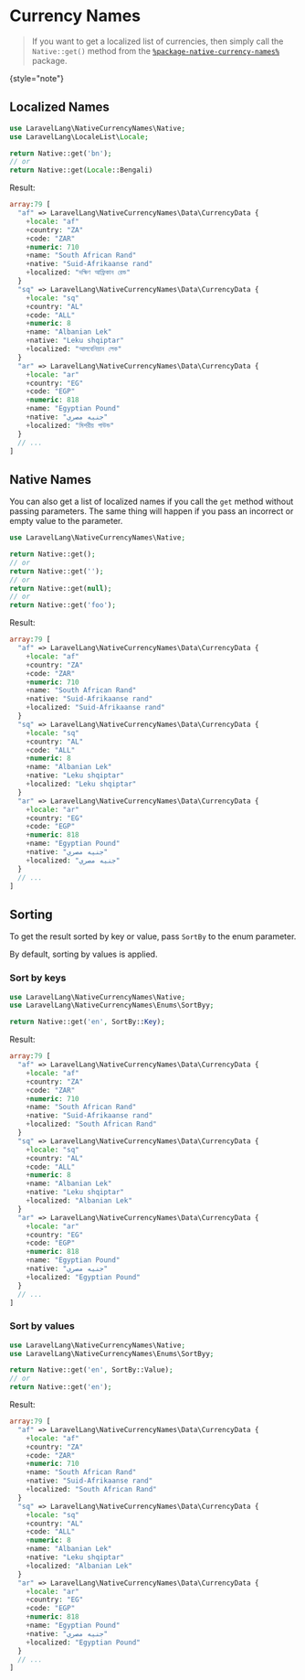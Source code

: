 # Currency Names

> If you want to get a localized list of currencies, then simply call the `Native::get()` method from
> the [`%package-native-currency-names%`](packages-native-currency-names.md) package.
>
{style="note"}

## Localized Names

```php
use LaravelLang\NativeCurrencyNames\Native;
use LaravelLang\LocaleList\Locale;

return Native::get('bn');
// or
return Native::get(Locale::Bengali)
```

Result:

```php
array:79 [
  "af" => LaravelLang\NativeCurrencyNames\Data\CurrencyData {
    +locale: "af"
    +country: "ZA"
    +code: "ZAR"
    +numeric: 710
    +name: "South African Rand"
    +native: "Suid-Afrikaanse rand"
    +localized: "দক্ষিণ আফ্রিকান রেন্ড"
  }
  "sq" => LaravelLang\NativeCurrencyNames\Data\CurrencyData {
    +locale: "sq"
    +country: "AL"
    +code: "ALL"
    +numeric: 8
    +name: "Albanian Lek"
    +native: "Leku shqiptar"
    +localized: "আলবেনিয়ান লেক"
  }
  "ar" => LaravelLang\NativeCurrencyNames\Data\CurrencyData {
    +locale: "ar"
    +country: "EG"
    +code: "EGP"
    +numeric: 818
    +name: "Egyptian Pound"
    +native: "جنيه مصري"
    +localized: "মিশরীয় পাউন্ড"
  }
  // ...
]
```

## Native Names

You can also get a list of localized names if you call the `get` method without passing parameters.
The same thing will happen if you pass an incorrect or empty value to the parameter.

```php
use LaravelLang\NativeCurrencyNames\Native;

return Native::get();
// or
return Native::get('');
// or
return Native::get(null);
// or
return Native::get('foo');
```

Result:

```php
array:79 [
  "af" => LaravelLang\NativeCurrencyNames\Data\CurrencyData {
    +locale: "af"
    +country: "ZA"
    +code: "ZAR"
    +numeric: 710
    +name: "South African Rand"
    +native: "Suid-Afrikaanse rand"
    +localized: "Suid-Afrikaanse rand"
  }
  "sq" => LaravelLang\NativeCurrencyNames\Data\CurrencyData {
    +locale: "sq"
    +country: "AL"
    +code: "ALL"
    +numeric: 8
    +name: "Albanian Lek"
    +native: "Leku shqiptar"
    +localized: "Leku shqiptar"
  }
  "ar" => LaravelLang\NativeCurrencyNames\Data\CurrencyData {
    +locale: "ar"
    +country: "EG"
    +code: "EGP"
    +numeric: 818
    +name: "Egyptian Pound"
    +native: "جنيه مصري"
    +localized: "جنيه مصري"
  }
  // ...
]
```

## Sorting

To get the result sorted by key or value, pass `SortBy` to the enum parameter.

By default, sorting by values is applied.

### Sort by keys

```php
use LaravelLang\NativeCurrencyNames\Native;
use LaravelLang\NativeCurrencyNames\Enums\SortByy;

return Native::get('en', SortBy::Key);
```

Result:

```php
array:79 [
  "af" => LaravelLang\NativeCurrencyNames\Data\CurrencyData {
    +locale: "af"
    +country: "ZA"
    +code: "ZAR"
    +numeric: 710
    +name: "South African Rand"
    +native: "Suid-Afrikaanse rand"
    +localized: "South African Rand"
  }
  "sq" => LaravelLang\NativeCurrencyNames\Data\CurrencyData {
    +locale: "sq"
    +country: "AL"
    +code: "ALL"
    +numeric: 8
    +name: "Albanian Lek"
    +native: "Leku shqiptar"
    +localized: "Albanian Lek"
  }
  "ar" => LaravelLang\NativeCurrencyNames\Data\CurrencyData {
    +locale: "ar"
    +country: "EG"
    +code: "EGP"
    +numeric: 818
    +name: "Egyptian Pound"
    +native: "جنيه مصري"
    +localized: "Egyptian Pound"
  }
  // ...
]
```

### Sort by values

```php
use LaravelLang\NativeCurrencyNames\Native;
use LaravelLang\NativeCurrencyNames\Enums\SortByy;

return Native::get('en', SortBy::Value);
// or
return Native::get('en');
```

Result:

```php
array:79 [
  "af" => LaravelLang\NativeCurrencyNames\Data\CurrencyData {
    +locale: "af"
    +country: "ZA"
    +code: "ZAR"
    +numeric: 710
    +name: "South African Rand"
    +native: "Suid-Afrikaanse rand"
    +localized: "South African Rand"
  }
  "sq" => LaravelLang\NativeCurrencyNames\Data\CurrencyData {
    +locale: "sq"
    +country: "AL"
    +code: "ALL"
    +numeric: 8
    +name: "Albanian Lek"
    +native: "Leku shqiptar"
    +localized: "Albanian Lek"
  }
  "ar" => LaravelLang\NativeCurrencyNames\Data\CurrencyData {
    +locale: "ar"
    +country: "EG"
    +code: "EGP"
    +numeric: 818
    +name: "Egyptian Pound"
    +native: "جنيه مصري"
    +localized: "Egyptian Pound"
  }
  // ...
]
```
